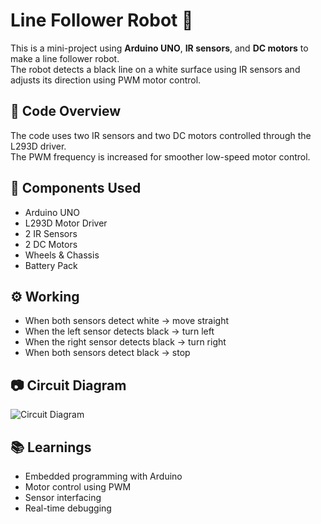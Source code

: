# Line Follower Robot 🤖

This is a mini-project using **Arduino UNO**, **IR sensors**, and **DC motors** to make a line follower robot.  
The robot detects a black line on a white surface using IR sensors and adjusts its direction using PWM motor control.

## 🧠 Code Overview
The code uses two IR sensors and two DC motors controlled through the L293D driver.  
The PWM frequency is increased for smoother low-speed motor control.

## 🧰 Components Used
- Arduino UNO  
- L293D Motor Driver  
- 2 IR Sensors  
- 2 DC Motors  
- Wheels & Chassis  
- Battery Pack  

## ⚙️ Working
- When both sensors detect white → move straight  
- When the left sensor detects black → turn left  
- When the right sensor detects black → turn right  
- When both sensors detect black → stop  

## 📷 Circuit Diagram
![Circuit Diagram](circuit_diagram.png)


## 📚 Learnings
- Embedded programming with Arduino  
- Motor control using PWM  
- Sensor interfacing  
- Real-time debugging
